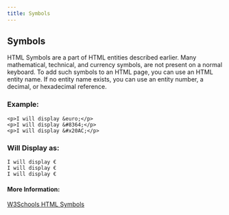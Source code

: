 ```yaml
---
title: Symbols
---
```

## Symbols

<!-- The article goes here, in GitHub-flavored Markdown. Feel free to add YouTube videos, images, and CodePen/JSBin embeds  -->
HTML Symbols are a part of HTML entities described earlier.
Many mathematical, technical, and currency symbols, are not present on a normal keyboard.
To add such symbols to an HTML page, you can use an HTML entity name.
If no entity name exists, you can use an entity number, a decimal, or hexadecimal reference.

### Example:
```
<p>I will display &euro;</p>
<p>I will display &#8364;</p>
<p>I will display &#x20AC;</p> 
```
### Will Display as:
```
I will display €
I will display €
I will display €
```
#### More Information:
<!-- Please add any articles you think might be helpful to read before writing the article -->
[W3Schools HTML Symbols](https://www.w3schools.com/html/html_symbols.asp)

